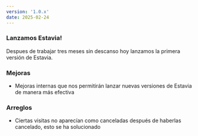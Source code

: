 ```yaml
---
version: '1.0.x'
date: 2025-02-24
---
```


### Lanzamos Estavia!

Despues de trabajar tres meses sin descanso hoy lanzamos la primera versión de Estavia.

<!-- ### Otros

- Fixed an issue with cursor visibility during screen recordings
- Resolved playback issues on certain browsers
- Fixed export failures on large video files -->

### Mejoras

- Mejoras internas que nos permitirán lanzar nuevas versiones de Estavia de manera más efectiva

### Arreglos

- Ciertas visitas no aparecían como canceladas después de haberlas cancelado, esto se ha solucionado

<!-- _No ha habido que arreglar nada_ -->
